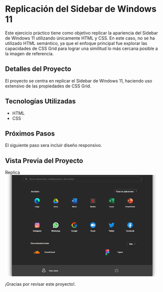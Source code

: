 # Replicación del Sidebar de Windows 11

Este ejercicio práctico tiene como objetivo replicar la apariencia del Sidebar de Windows 11 utilizando únicamente HTML y CSS. En este caso, no se ha utilizado HTML semántico, ya que el enfoque principal fue explorar las capacidades de CSS Grid para lograr una similitud lo más cercana posible a la imagen de referencia.

## Detalles del Proyecto

El proyecto se centra en replicar el Sidebar de Windows 11, haciendo uso extensivo de las propiedades de CSS Grid.

## Tecnologías Utilizadas

- HTML
- CSS

## Próximos Pasos

El siguiente paso sera incluir diseño responsivo.

## Vista Previa del Proyecto

Replica
![Sidebar de Windows 11](./sidebar.png)

¡Gracias por revisar este proyecto!.
